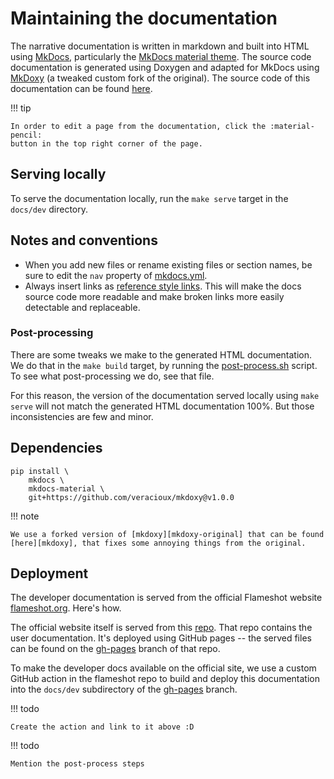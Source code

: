 # Maintaining the documentation

The narrative documentation is written in markdown and built into HTML using
[MkDocs][mkdocs], particularly the [MkDocs material theme][mkdocs-material]. The
source code documentation is generated using Doxygen and adapted for MkDocs
using [MkDoxy][mkdoxy] (a tweaked custom fork of the original). The source code
of this documentation can be found [here][doc-source].

!!! tip

    In order to edit a page from the documentation, click the :material-pencil:
    button in the top right corner of the page.

## Serving locally
To serve the documentation locally, run the `make serve` target in the
`docs/dev` directory.

## Notes and conventions
- When you add new files or rename existing files or section names, be sure to
  edit the `nav` property of [mkdocs.yml][mkdocs.yml].
- Always insert links as [reference style
  links][markdown:reference-style-links]. This will make the docs source code
  more readable and make broken links more easily detectable and replaceable.

### Post-processing
There are some tweaks we make to the generated HTML documentation. We do that in
the `make build` target, by running the [post-process.sh][post-process.sh]
script. To see what post-processing we do, see that file.

For this reason, the version of the documentation served locally using `make
serve` will not match the generated HTML documentation 100%. But those
inconsistencies are few and minor.

## Dependencies
```shell
pip install \
    mkdocs \
    mkdocs-material \
    git+https://github.com/veracioux/mkdoxy@v1.0.0
```

!!! note

    We use a forked version of [mkdoxy][mkdoxy-original] that can be found
    [here][mkdoxy], that fixes some annoying things from the original.

## Deployment

The developer documentation is served from the official Flameshot website
[flameshot.org][website]. Here's how.

The official website itself is served from this [repo](website-repo). That repo
contains the user documentation. It's deployed using GitHub pages -- the served
files can be found on the [gh-pages][] branch of that repo.

To make the developer docs available on the official site, we use a custom
GitHub action in the flameshot repo to build and deploy this documentation into
the `docs/dev` subdirectory of the [gh-pages][] branch.

!!! todo

    Create the action and link to it above :D

!!! todo

    Mention the post-process steps

[website]: https://flameshot.org
[doc-source]: https://github.com/flameshot-org/flameshot/tree/master/docs/dev
[post-process.sh]: https://github.com/flameshot-org/flameshot/tree/master/docs/dev/post-process.sh
[website-repo]: https://github.com/flameshot-org/flameshot-org.github.io
[gh-pages]: https://github.com/flameshot-org/flameshot-org.github.io/tree/gh-pages

[mkdocs]: https://www.mkdocs.org/
[mkdocs-material]: https://squidfunk.github.io/mkdocs-material
[mkdoxy-original]: https://github.com/JakubAndrysek/mkdoxy
[mkdoxy]: https://github.com/veracioux/mkdoxy
[mkdocs.yml]: https://github.com/flameshot-org/flameshot/docs/dev/mkdocs.yml

[markdown:reference-style-links]: https://www.markdownguide.org/basic-syntax/#reference-style-links
